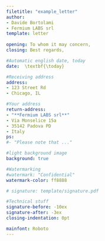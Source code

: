```yaml
---
filetitle: "example_letter"
author:
- Davide Bortolami
- Fermium LABS srl
template: letter
 
opening: To whom it may concern,
closing: Best regards,

#Automatic english date, today
date:  \textbf{\today}

#Receiving address
address: 
- 123 Street Rd
- Chicago, IL

#Your address
return-address: 
- "**Fermium LABS srl**"
- Via Monselice 15a
- 35142 Padova PD
- Italy
ps: 
#- "Please note that ..."

#light background image
background: true 

#Watermarking
#watermark: "Confidential"
watermark-color: ff8888  

# signature: template/signature.pdf

#Technical stuff
signature-before: -10ex
signature-after: -3ex
closing-indentation: 0pt

mainfont: Roboto
---
```

